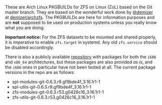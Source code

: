 These are Arch Linux PKGBUILDs for ZFS on Linux (ZoL) based on the Git master branch. They are based on the wonderful work done by [@demizer](https://github.com/demizer) at [demizer/archzfs](https://github.com/demizer/archzfs). The PKGBUILDs are here for information purposes and are **not** supposed to be used on production systems unless you really know what you are doing.

**Important notice:** For the ZFS datasets to be mounted and shared properly, it is imperative to enable `zfs.target` in systemd. Any old `zfs.service` should be disabled accordingly.

There is also a publicly available [repository](http://kerberia.net/archlinux/repo/archzfs-git) with packages for both the `i686` and `x86_64` architectures, but these packages are also provided *as is*, and the `i686` ones in particular have not been tested at all. The current package versions in the repo are as follows:

* spl-modules-git-0.6.3.r9.gf9bde4f_3.16.1r1-1
* spl-utils-git-0.6.3.r9.gf9bde4f_3.16.1r1-1
* zfs-modules-git-0.6.3.r53.g0426c16_3.16.1r1-1
* zfs-utils-git-0.6.3.r53.g0426c16_3.16.1r1-1
